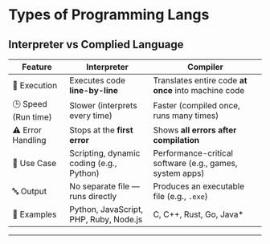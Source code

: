 # **Types of Programming Langs**

## **Interpreter vs Complied Language**

| Feature             | **Interpreter**                          | **Compiler**                                             |
| ------------------- | ---------------------------------------- | -------------------------------------------------------- |
| 🔄 Execution        | Executes code **line-by-line**           | Translates entire code **at once** into machine code     |
| 🕒 Speed (Run time) | Slower (interprets every time)           | Faster (compiled once, runs many times)                  |
| ⚠️ Error Handling   | Stops at the **first error**             | Shows **all errors after compilation**                   |
| 🧪 Use Case         | Scripting, dynamic coding (e.g., Python) | Performance-critical software (e.g., games, system apps) |
| 🔤 Output           | No separate file — runs directly         | Produces an executable file (e.g., `.exe`)               |
| 🧰 Examples         | Python, JavaScript, PHP, Ruby, Node.js   | C, C++, Rust, Go, Java\*                                 |

---
